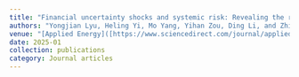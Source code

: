 ```yaml
---
title: "Financial uncertainty shocks and systemic risk: Revealing the risk spillover from the oil market to the stock market"
authors: "Yongjian Lyu, Heling Yi, Mo Yang, Yihan Zou, Ding Li, and Zhilong Qin"
venue: "[Applied Energy]([https://www.sciencedirect.com/journal/applied-energy](https://www.sciencedirect.com/science/article/pii/S0306261925000418))"
date: 2025-01
collection: publications
category: Journal articles
---
```

